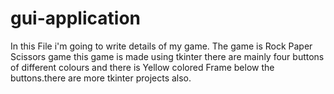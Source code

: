 # gui-application

In this File i'm going to write details of my game. The game is Rock Paper Scissors game this game is made using tkinter 
there are mainly four buttons of different colours and there is Yellow colored Frame below the buttons.there are more tkinter projects also.
